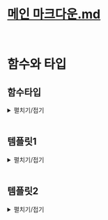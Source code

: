 # [메인 마크다운.md](README.md)
<br>


# 함수와 타입

## 함수타입
<details>
<summary>펼치기/접기</summary>
<br>

### 함수 타입 정의

먼저 두개의 매개변수의 합을 반환하는 func 함수를 선언해 본다.  
- src/Chapter0.ts
  ```ts
  function funcA(a, b) {
    return a + b;
  }
  ```
타입오류는 신경쓰지 않고 자바스크립트라고 생각하고 타인에게 설명해야 한다면 어떻게 설명하는것이 가장 좋은 방법일까?  

함수라는것은 기본적으로 매개변수를 받아 함수 블록 내부에 특정 연산과정을 거쳐 결과값을 반환하는 자바스크립트의 문법이다.  

그렇기 때문에 함수를 설명하는 가장 좋은 방법은 이 함수가 어떤 타입의 매개변수를 받고 어떤 연산을 거쳐 어떤 결과값을 반환하는지를 이야기하는 것이다.  

이 방법은 자바스크립트 버전의 설명이고 타입스크립트의 함수를 설명해야한다면 다음과 같다.  

- src/Chapter0.ts
  ```ts
  function funcB(a: number, b: number): number {
    return a + b;
  }
  ```
어떤 타입의 매개변수를 받고 어떤 타입의 결과 값을 반환하는지를 이야기 하는 것이다.  
연장선상에서 타입스크립트에서 함수의 타입을 정의할 때에도 좋은 설명 방식을 빌려 매개변수의 타입을 정의하고 반환값의 타입을 정의하는 식으로 함수의 타입을 정의하게 된다.   
<br>
반환값의 타입이 없다고 해도 반환값의 타입은 기본적으로 return문을 기준으로 자동으로 추론된다.
아래 함수의 경우 a는 number 타입이고, b도 number 타입이기 때문에 number + number는 number타입으로 추론을 해주게 된다.
- src/Chapter0.ts
  ```ts
  function funcC(a: number, b: number) {
    return a + b;
  }
  ```
<br>

### 화살표 함수 타입 정의
먼저 두개의 매개변수를 받아 더한값을 반환하는 화살표 함수를 선언한다.
- src/Chapter0.ts
  ```ts
  const funcD = (a, b) => a + b;
  ```
<br>

화살표 함수의 타입을 정의할떄에는 함수 선언식의 방식과 동일하다.  
매개변수 뒤에 타입 어노테이션을 선언하고, 반환타입 역시 함수 선언식과 동일하게 매개변수를 작성하는 소괄호 뒤에 타입 어노테이션을 선언한다.

- src/Chapter0.ts
  ```ts
  const funcE = (a: number, b: number): number => a + b;
  ```
<br>

화살표 함수의 반환 타입도 함수 선언식과 마찬가지로 함수의 반환값을 기준으로 자동으로 추론하기 때문에 생략하더라도 number타입으로 추론된다.
- src/Chapter0.ts
  ```ts
  const funcF = (a: number, b: number) => a + b;
  ```
<br>


### 함수의 매개변수

#### 자기소개 함수 예제
매개변수 name을 받아 console.log로 출력하는 기능을 구현한다.  
매개변수 name에 기본값을 문자열로 설정한다.  
매개변수의 기본값을 설정할 경우 매개변수의 타입을 직접 정의하지 않아도 오류가 발생하지 않으며 타입스크립트 컴파일러가 기본값을 기준으로 추론한다.  


- src/Chapter0.ts
  ```js
  function introduceA(name = "유혁스쿨") {
    console.log(`name : ${name}`);
  }
  ```

두가지 주의할 점이 있다.  
1. 기본값과 다른 타입으로 예를들어 number 등을 매개변수의 타입으로 정의할 경우 현재 기본값은 string인데 변수의 타입은 number로 정의되어 있어 뭐가 맞는것인지 오류를 발생하게 된다.  
2. 함수 호출시 자동 추론된 매개변수 타입(string)과 다른 타입을 인수로 전달하면 오류가 발생한다.

- src/Chapter0.ts
  ```js
  function introduceB(name: number = "유혁스쿨") { // [Error] Type 'string' is not assignable to type 'number'.ts(2322)

    console.log(`name : ${name}`);
  }

  introduceA(1);
  ```

#### 자기 소개 정보 확장
아래와 같이 키 정보에 대한 tall 매개변수를 추가하고, number타입으로 정의한다.  
함수 블록 내부에서는 name처럼 tall도 출력해준다.  
2개의 인수를 전달하며 해당 함수를 호출한다.  

- src/Chapter0.ts
  ```js
  function introduceC(name = "유혁스쿨", tall: number) {
    console.log(`name : ${name}`);
    console.log(`tall : ${tall}`);
  }
  introduceC("유혁스쿨", 200)
  ```

다음으로 tall 매개변수를 생략하고 호출한다.
이렇게 함수를 호출하면 tall이라는 매개변수가 필요한데, 실제로 전달하지 않았기 때문에 오류가 발생한다.  

- src/Chapter0.ts
  ```js
  introduceC("유혁스쿨") // [Error] An argument for 'tall' was not provided.
  ```

tall이라는 매개변수를 생략하고 싶다면 매개변수 타입 선언 전 변수의 바로옆에 물음표?를 넣어 마치 이전에 객체타입에 대해 살펴볼 때 선택적으로 프로퍼티를 만들었던 것과 같이 선택적 매개변수로 만들어 주면 된다.    
이렇게 선택적 매개변수가 된 tall이라는 매개변수에 마우스 커서를 올려보면 `(parameter) tall: number | undefined`와 같이 tall 변수에 들어오는 값이 number 타입의 값이 들어올 수도 있거나 혹은 값이 아에 안들어올 수도 있기 때문에 number와 undefined의 유니온 타입으로 추론되는것을 확인할 수 있다.  

- src/Chapter0.ts
  ```js
  function introduceD(name = "유혁스쿨", tall?: number) {
    console.log(`name : ${name}`);
    console.log(`tall : ${tall}`);
  }

  introduceD("유혁스쿨")
  ```

### 선택적 매개변수 - 유니온 타입, 타입좁히기
number와 undefined 유니온 타입이기 때문에 들어온 매개변수를 함수 블록내에서 10을 더하려고 하면 오류가 발생하게 된다.
덧셈 연산은 숫자와 숫자간에만 할수 있는 연산인데, 현재 tall이라는 값은 undefined일 수도 있는 값이기 때문에 불완전한 연산을 하지 못하도록 타입스크립트가 막아준다.

- src/Chapter0.ts
  ```js
  function introduceF(name = "유혁스쿨", tall?: number) {
    console.log(`name : ${name}`);
    if (typeof tall === "number") {
      console.log(`tall : ${tall + 10}`);
    }
  }
  ```
### 선택적 매개변수 - 필수 위치
실제 선택적 매개변수인 tall 뒤에 필수 매개변수를 하나 추가할 경우 정의 자체에서 오류가 발생한다.
선택적 매개변수보다 필수 매개변수가 뒤에 있기 때문에 발생하는 오류이다.

- src/Chapter0.ts
  ```js
  function introduceG(name = "유혁스쿨", tall?: number, age: number) {
    console.log(`name : ${name}`);
    if (typeof tall === "number") {
      console.log(`tall : ${tall + 10}`);
    }
  }

  introduceG("",13);
  ```
따라서 선택적 매개변수를 필수 매개변수와 함께 사용할 경우, 필수 매개변수를 선택적 매개변수 앞에 배치하면 해결이 된다.  


- src/Chapter0.ts
  ```js
  function introduceH(name = "유혁스쿨", age: number, tall?: number) {
    console.log(`name : ${name}`);
    if (typeof tall === "number") {
      console.log(`tall : ${tall + 10}`);
    }
  }

  introduceH("", 13); //name, age만 전달
  ```

#### 강의상 예외 내용
강의에서는 name변수가 필수 매개변수 이기 때문에 함수 호출시 name에 해당하는 값을 생략할 경우 오류가 발생한다고 설명하였으나, name에 기본값을 선언하게되면 `function introduceF(name?: string, tall?: number): void` 와 같이 타 입스크립트가 name도 선택적 매개변수로 해석한다.  
하지만 실제로 코드에서는 기본값이 설정되어 있으므로 같은 의미가 아니다.  
즉, 함수를 호출할때 `introduceF()` 로 호출하게 될 경우 선택적 매개변수로 작동하지만, 코드상에서는 매개변수를 받고있기 때문에 `introduceF(13);`와 같이 number타입 매개변수를 하나만 넣은 상태로 호출할경우 number타입 매개변수가 string타입 매개변수인 name에 전달되어 오류가 발생하게 된다.  

## Rest Parameter
매개변수 갯수 재한 없이 다양한 값들을 받고, 모두 합한 sum을 반환하는 함수를 만들어 본다.  
`getSum(...rest)` 와 같이 매개변수앞에 ...을 붙혀준다.  
해당 문법은 자바스크립트 문법으로 rest 파라미터 라고 부른다.  
가변적인 길이의 인수들을 전달하면 배열로 묶어 변수에 저장할 수 있도록 도와주는 문법이다.  
자바의 가변인자와 동일하다.  
rest parameter 매개변수의 타입은 어떻게 정의해줘야 할까?
예제에서 전달하려는 인수들은 모두 number타입의 값일 테니까 number 타입의 배열로 정의를 해주면 된다.

- src/Chapter0.ts
  ```js
  function getSumA(...rest: number[]) {
    let sum = 0
    for (let value of rest) {
      sum += value;
    }
    return sum;
  }
  getSumA(1, 2, 3) // 6
  getSumA(1, 2, 3, 4, 5) //15
  ```
  
만약 이때 매개변수의 갯수를 정하여 고정하고 싶다면 배열타입이 아닌 튜플 타입으로 정의하면 된다.

- src/Chapter0.ts
  ```js
  function getSumB(...rest: [number, number, number]) {
    let sum = 0
    for (let value of rest) {
      sum += value;
    }
    return sum;
  }
  getSumB(1, 2, 3) // 6
  getSumB(1, 2, 3, 4, 5) // [Error] Expected 3 arguments, but got 5.ts(2554)
  ```

</details>
<br>

## 템플릿1
<details>
<summary>펼치기/접기</summary>
<br>

</details>
<br>

## 템플릿2
<details>
<summary>펼치기/접기</summary>
<br>

  ### 템플릿
  <details>
  <summary>펼치기/접기</summary>
  <br>

  </details>
  <br>

  ### 템플릿
  <details>
  <summary>펼치기/접기</summary>
  <br>

  </details>
  <br>

</details>
<br>
